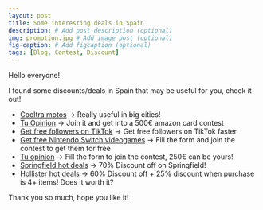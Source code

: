 ```yaml
---
layout: post
title: Some interesting deals in Spain
description: # Add post description (optional)
img: promotion.jpg # Add image post (optional)
fig-caption: # Add figcaption (optional)
tags: [Blog, Contest, Discount]
---
```


Hello everyone! 

I found some discounts/deals in Spain that may be useful for you, check it out!

* [Cooltra motos](https://cdnflair.com/srv.html?id=5499675&pub=1388451) -> Really useful in big cities!
* [Tu Opinion](https://cdnflair.com/srv.html?id=5499170&pub=1388451) -> Join it and get into a 500€ amazon card contest
* [Get free followers on TikTok](https://cdnflair.com/srv.html?id=5499008&pub=1388451) -> Get free followers on TikTok faster
* [Get free Nintendo Switch videogames](https://cdnflair.com/srv.html?id=5499963&pub=1388451) -> Fill the form and join the contest to get them for free
* [Tu opinion](https://cdnflair.com/srv.html?id=5499190&pub=1388451) -> Fill the form to join the contest, 250€ can be yours!
* [Springfield hot deals](http://gestyy.com/etUWI5) -> 70% Discount off on Springfield!
* [Hollister hot deals](http://gestyy.com/etUWSD) -> 60% Discount off + 25% discount when purchase is 4+ items! Does it worth it?

Thank you so much, hope you like it!

